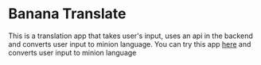 # Banana Translate
This is a translation app that takes user's input, uses an api in the backend and converts user input to minion language.
You can try this app [here](https://miniontranslatebysumit.netlify.app/)
 and converts user input to minion language